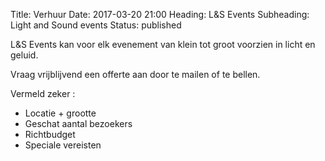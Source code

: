 Title: Verhuur
Date: 2017-03-20 21:00
Heading: L&S Events
Subheading: Light and Sound events
Status: published

L&S Events kan voor elk evenement van klein tot groot voorzien in licht en geluid.

Vraag vrijblijvend een offerte aan door te mailen of te bellen.

Vermeld zeker :

* Locatie + grootte
* Geschat aantal bezoekers
* Richtbudget
* Speciale vereisten
